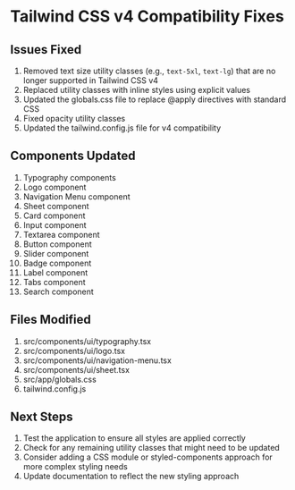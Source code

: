 # Tailwind CSS v4 Compatibility Fixes

## Issues Fixed

1. Removed text size utility classes (e.g., `text-5xl`, `text-lg`) that are no longer supported in Tailwind CSS v4
2. Replaced utility classes with inline styles using explicit values
3. Updated the globals.css file to replace @apply directives with standard CSS
4. Fixed opacity utility classes
5. Updated the tailwind.config.js file for v4 compatibility

## Components Updated

1. Typography components
2. Logo component
3. Navigation Menu component
4. Sheet component
5. Card component
6. Input component
7. Textarea component
8. Button component
9. Slider component
10. Badge component
11. Label component
12. Tabs component
13. Search component

## Files Modified

1. src/components/ui/typography.tsx
2. src/components/ui/logo.tsx
3. src/components/ui/navigation-menu.tsx
4. src/components/ui/sheet.tsx
5. src/app/globals.css
6. tailwind.config.js

## Next Steps

1. Test the application to ensure all styles are applied correctly
2. Check for any remaining utility classes that might need to be updated
3. Consider adding a CSS module or styled-components approach for more complex styling needs
4. Update documentation to reflect the new styling approach
